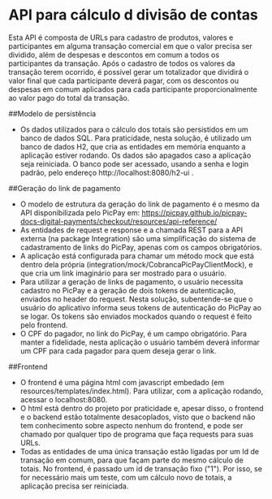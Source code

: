 # API para cálculo d divisão de contas
Esta API é composta de URLs para cadastro de produtos, 
valores e participantes em alguma transação comercial em que o valor precisa ser dividido, além de despesas e 
descontos em comum a todos os participantes da transação. Após o cadastro de todos os valores da transação terem 
ocorrido, é possível gerar um totalizador que dividirá o valor final que cada participante deverá pagar, com os
descontos ou despesas em comum aplicados para cada participante proporcionalmente ao valor pago do total da 
transação.

##Modelo de persistência
* Os dados utilizados para o cálculo dos totais são persistidos em um banco de dados SQL. Para praticidade,
nesta solução, é utilizado um banco de dados H2, que cria as entidades em memória enquanto a aplicação estiver
rodando. Os dados são apagados caso a aplicação seja reiniciada. O banco pode ser acessado, usando a senha e 
login padrão, pelo endereço http://localhost:8080/h2-ui .

##Geração do link de pagamento
* O modelo de estrutura da geração do link de pagamento é o mesmo da API disponibilizada pelo PicPay em:
  https://picpay.github.io/picpay-docs-digital-payments/checkout/resources/api-reference/
* As entidades de request e response e a chamada REST para a API externa (na package Integration) são uma
simplificação do sistema de cadastramento de links do PicPay, apenas com os campos obrigatórios.
* A aplicação está configurada para chamar um método mock que está dentro dela própria
(integration/mock/CobrancaPicPayClientMock), e que cria um link imaginário para ser mostrado para o usuário.
* Para utilizar a geração de links de pagamento, o usuário necessita cadastro no PicPay e a geração de dois
tokens de autenticação, enviados no header do request. Nesta solução, subentende-se que o usuário do
aplicativo informa seus tokens de autenticação do PicPay ao se logar. Os tokens são enviados mockados quando
o request é feito pelo frontend.
* O CPF do pagador, no link do PicPay, é um campo obrigatório. Para manter a fidelidade, nesta aplicação o
usuário também deverá informar um CPF para cada pagador para quem deseja gerar o link.

##Frontend
* O frontend é uma página html com javascript embedado (em resources/templates/index.html). Para utilizar, com
a aplicação rodando, acessar o localhost:8080.
* O html está dentro do projeto por praticidade e, apesar disso, o frontend e o backend estão totalmente desacoplados,
visto que o backend não tem conhecimento sobre aspecto nenhum do frontend, e pode ser chamado por qualquer tipo de
programa que faça requests para suas URLs.
* Todas as entidades de uma única transação estão ligadas por um Id de transação em comum, para que façam parte do
mesmo cálculo de totais. No frontend, é passado um id de transação fixo ("1"). Por isso, se for necessário mais um
teste, com um cálculo novo de totais, a aplicação precisa ser reiniciada.
